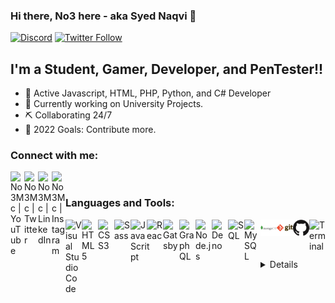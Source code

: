 ### Hi there, No3 here - aka Syed Naqvi 👋 

[![Discord](https://img.shields.io/website?label=No3Mc&style=for-the-badge&url=https%3A%2F%2Fchttps://discordapp.com/users/466589530754121739)](https://discordapp.com/users/466589530754121739)
[![Twitter Follow](https://img.shields.io/twitter/follow/Derp_Rulez?color=1DA1F2&logo=twitter&style=for-the-badge)](https://twitter.com/intent/follow?original_referer=https%3A%2F%2Fgithub.com%2FcodeSTACKr&screen_name=Derp_Rulez)

## I'm a Student, Gamer, Developer, and PenTester!!

- 🦾 Active Javascript, HTML, PHP, Python, and C# Developer
- 📕 Currently working on University Projects.
- ⛏ Collaborating 24/7
- 🧐 2022 Goals: Contribute more.

### Connect with me:


[<img align="left" alt="No3Mc | YouTube" width="22px" src="https://cdn.jsdelivr.net/npm/simple-icons@v3/icons/youtube.svg" />][youtube]
[<img align="left" alt="No3Mc | Twitter" width="22px" src="https://cdn.jsdelivr.net/npm/simple-icons@v3/icons/twitter.svg" />][twitter]
[<img align="left" alt="No3Mc | LinkedIn" width="22px" src="https://cdn.jsdelivr.net/npm/simple-icons@v3/icons/linkedin.svg" />][linkedin]
[<img align="left" alt="No3Mc | Instagram" width="22px" src="https://cdn.jsdelivr.net/npm/simple-icons@v3/icons/instagram.svg" />][instagram]

<br />

### Languages and Tools:

[<img align="left" alt="Visual Studio Code" width="26px" src="https://github.com/yurijserrano/Github-Profile-Readme-Logos/blob/master/programming%20languages/javascript.svg" />][discord]
[<img align="left" alt="HTML5" width="26px" src="https://github.com/yurijserrano/Github-Profile-Readme-Logos/blob/master/programming%20languages/c%23.svg" />][discord]
[<img align="left" alt="CSS3" width="26px" src="https://github.com/yurijserrano/Github-Profile-Readme-Logos/blob/master/programming%20languages/php.png" />][discord]
[<img align="left" alt="Sass" width="26px" src="https://github.com/yurijserrano/Github-Profile-Readme-Logos/blob/master/programming%20languages/python.svg" />][discord]
[<img align="left" alt="JavaScript" width="26px" src="https://github.com/yurijserrano/Github-Profile-Readme-Logos/blob/master/programming%20languages/c%2B%2B.svg" />][discord]
[<img align="left" alt="React" width="26px" src="https://github.com/yurijserrano/Github-Profile-Readme-Logos/blob/master/others/html.svg" />][discord]
[<img align="left" alt="Gatsby" width="26px" src="https://github.com/yurijserrano/Github-Profile-Readme-Logos/blob/master/others/css.svg" />][discord]
[<img align="left" alt="GraphQL" width="26px" src="https://github.com/yurijserrano/Github-Profile-Readme-Logos/blob/master/databases/mysql.svg" />][discord]
[<img align="left" alt="Node.js" width="26px" src="https://github.com/yurijserrano/Github-Profile-Readme-Logos/blob/master/text%20editors/vscode.svg" />][discord]
[<img align="left" alt="Deno" width="26px" src="https://github.com/yurijserrano/Github-Profile-Readme-Logos/blob/master/text%20editors/atom.svg" />][discord]
[<img align="left" alt="SQL" width="26px" src="https://github.com/yurijserrano/Github-Profile-Readme-Logos/blob/master/ides/eclipse.png" />][discord]
[<img align="left" alt="MySQL" width="26px" src="https://github.com/yurijserrano/Github-Profile-Readme-Logos/blob/master/ides/phpstorm.svg" />][discord]
[<img align="left" alt="MongoDB" width="26px" src="https://raw.githubusercontent.com/github/explore/80688e429a7d4ef2fca1e82350fe8e3517d3494d/topics/mongodb/mongodb.png" />][discord]
[<img align="left" alt="Git" width="26px" src="https://raw.githubusercontent.com/github/explore/80688e429a7d4ef2fca1e82350fe8e3517d3494d/topics/git/git.png" />][discord]
[<img align="left" alt="GitHub" width="26px" src="https://raw.githubusercontent.com/github/explore/78df643247d429f6cc873026c0622819ad797942/topics/github/github.png" />][discord]
[<img align="left" alt="Terminal" width="26px" src="https://github.com/yurijserrano/Github-Profile-Readme-Logos/blob/master/cloud/github.svg" />][discord]

<br />
<br />

---
<details>
  :zap: GitHub Stats

  <img align="left" alt="No3Mc's GitHub Stats" src="https://github-readme-stats.vercel.app/api?username=No3Mc" />


  <img align="left" alt="No3Mc's Top Languages" src="https://github-readme-stats.vercel.app/api/top-langs/?username=No3Mc&show_icons=true&hide_border=true" />
 

</details>


[twitter]: https://twitter.com/Derp_Rulez
[youtube]: https://www.youtube.com/channel/UCKAVnPG_6U-CaHtC4pS6F0g?sub_confirmation=1
[instagram]: https://www.instagram.com/no3pe/?hl=en
[linkedin]: https://www.linkedin.com/in/syed-vevo/
[discord]: https://discordapp.com/users/466589530754121739
